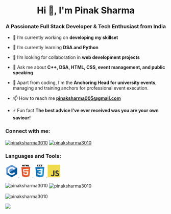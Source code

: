 

<h1 align="center">Hi 👋, I'm Pinak Sharma</h1>
<h3 align="center">A Passionate Full Stack Developer & Tech Enthusiast from India</h3>

- 🔭 I’m currently working on **developing my skillset**

- 🌱 I’m currently learning **DSA and Python**

- 🤝 I’m looking for collaboration in **web development projects**

- 💬 Ask me about **C++, DSA, HTML, CSS, event management, and public speaking**

- 🎤 Apart from coding, I'm the **Anchoring Head for university events**, managing and training anchors for professional event execution.

- 📫 How to reach me **pinaksharma005@gmail.com**

- ⚡ Fun fact **The best advice I've ever received was you are your own saviour!**

<h3 align="left">Connect with me:</h3>
<p align="left">
    <a href="https://www.instagram.com/pinaksharma3010" target="blank"><img align="center"
            src="https://raw.githubusercontent.com/rahuldkjain/github-profile-readme-generator/master/src/images/icons/Social/instagram.svg"
            alt="pinaksharma3010" height="30" width="40" /></a> 
   <a href="https://www.linkedin.com/in/pinak-sharma-0496a428b/" target="blank"><img align="center"
            src="https://raw.githubusercontent.com/rahuldkjain/github-profile-readme-generator/master/src/images/icons/Social/linked-in-alt.svg"
            alt="pinaksharma3010" height="30" width="40" /></a>
</p>

<h3 align="left">Languages and Tools:</h3>
<p align="left">
    <a href="https://[www.cprogramming.com](https://www.w3schools.com/c/c_intro.php)/" target="_blank" rel="noreferrer"> <img src="https://raw.githubusercontent.com/devicons/devicon/master/icons/c/c-original.svg"
            alt="C" width="40" height="40" /> </a> 
    <a href="https://www.w3schools.com/cpp/" target="_blank" rel="noreferrer"> <img
                src="https://raw.githubusercontent.com/devicons/devicon/master/icons/html5/html5-original-wordmark.svg"
            alt="HTML5" width="40" height="40" /> </a> 
    <a href="https://www.w3schools.com/css/" target="_blank" rel="noreferrer"> <img
            src="https://raw.githubusercontent.com/devicons/devicon/master/icons/css3/css3-original-wordmark.svg"
            alt="CSS3" width="40" height="40" /> </a> 
    <a href="https://developer.mozilla.org/en-US/docs/Web/JavaScript" target="_blank" rel="noreferrer"> <img
            src="https://raw.githubusercontent.com/devicons/devicon/master/icons/javascript/javascript-original.svg"
            alt="JavaScript" width="40" height="40" /> </a>
   
<p><img align="left"
        src="https://github-readme-stats.vercel.app/api/top-langs?username=pinaksharma3010&show_icons=true&locale=en&layout=compact"
        alt="pinaksharma3010" /></p>

<p>&nbsp;<img align="center"
        src="https://github-readme-stats.vercel.app/api?username=pinaksharma3010&show_icons=true&locale=en"
        alt="pinaksharma3010" /></p>

<p><img align="center" src="https://github-readme-streak-stats.herokuapp.com/?user=pinaksharma3010&" alt="pinaksharma3010" />
</p>

<img src="https://profile-counter.glitch.me/pinaksharma3010/count.svg?"
    data-canonical-src="https://profile-counter.glitch.me/pinaksharma3010/count.svg?" style="max-width: 100%;">
